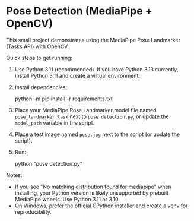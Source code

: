 # Pose Detection (MediaPipe + OpenCV)

This small project demonstrates using the MediaPipe Pose Landmarker (Tasks API) with OpenCV.

Quick steps to get running:

1. Use Python 3.11 (recommended). If you have Python 3.13 currently, install Python 3.11 and create a virtual environment.

2. Install dependencies:

   python -m pip install -r requirements.txt

3. Place your MediaPipe Pose Landmarker model file named `pose_landmarker.task` next to `pose detection.py`, or update the `model_path` variable in the script.

4. Place a test image named `pose.jpg` next to the script (or update the script).

5. Run:

   python "pose detection.py"

Notes:
- If you see "No matching distribution found for mediapipe" when installing, your Python version is likely unsupported by prebuilt MediaPipe wheels. Use Python 3.11 or 3.10.
- On Windows, prefer the official CPython installer and create a venv for reproducibility.
